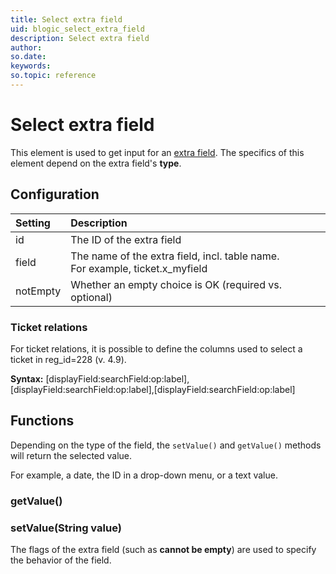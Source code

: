 ```yaml
---
title: Select extra field
uid: blogic_select_extra_field
description: Select extra field
author:
so.date:
keywords:
so.topic: reference
---
```


# Select extra field

This element is used to get input for an [extra field][1]. The specifics of this element depend on the extra field's **type**.

## Configuration

| Setting  | Description                                                                      |
|:---------|:---------------------------------------------------------------------------------|
| id       | The ID of the extra field                                                        |
| field    | The name of the extra field, incl. table name.<br>For example, ticket.x_myfield |
| notEmpty | Whether an empty choice is OK (required vs. optional)                            |

### Ticket relations

For ticket relations, it is possible to define the columns used to select a ticket in reg_id=228 (v. 4.9).

**Syntax:**
[displayField:searchField:op:label],[displayField:searchField:op:label],[displayField:searchField:op:label]

## Functions

Depending on the type of the field, the `setValue()` and `getValue()` methods will return the selected value.

For example, a date, the ID in a drop-down menu, or a text value.

### getValue()

### setValue(String value)

The flags of the extra field (such as **cannot be empty**) are used to specify the behavior of the field.

<!-- Referenced links -->
[1]: ../../../../crmscript/docs/custom-database/extra-fields.md
